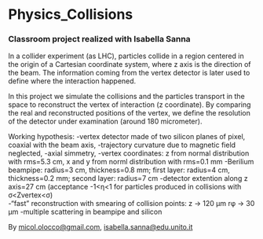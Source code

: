 # Physics_Collisions
### Classroom project realized with Isabella Sanna 
In a collider experiment (as LHC), particles collide in a region centered in the origin of a Cartesian coordinate system, where z axis is the direction of the beam.
The information coming from the vertex detector is later used to define where the interaction happened.

In this project we simulate the collisions and the particles transport in the space to reconstruct the vertex of interaction (z coordinate). By comparing the real and reconstructed positions of the vertex, we define the resolution of the detector under examination (around 180 micrometer).

Working hypothesis:
-vertex detector made of two silicon planes of pixel, coaxial with the beam axis,
-trajectory curvature due to magnetic field neglected,
-axial simmetry,
-vertex coordinates: z from normal distribution with rms=5.3 cm, x and y from norml distribution with rms=0.1 mm
-Berilium beampipe: radius=3 cm, thickness=0.8 mm; first layer: radius=4 cm, thickness=0.2 mm; second layer: radius=7 cm
-detector extention along z axis=27 cm (acceptance -1<&eta;<1 for particles produced in collisions with &sigma;<Zvertex<&sigma;)                    
-“fast” reconstruction with smearing of collision points: z -> 120 &mu;m r&phi; -> 30 &mu;m 
-multiple scattering in beampipe and silicon

By micol.olocco@gmail.com, isabella.sanna@edu.unito.it
